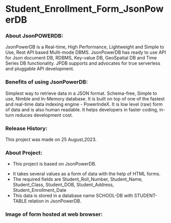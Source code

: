 # Student_Enrollment_Form_JsonPowerDB


### About JsonPOWERDB:
JsonPowerDB is a Real-time, High Performance, Lightweight and Simple to Use, Rest API based Multi-mode DBMS. JsonPowerDB has ready to use API for Json document DB, RDBMS, Key-value DB, GeoSpatial DB and Time Series DB functionality. JPDB supports and advocates for true serverless and pluggable API development.

### Benefits of using JsonPowerDB:
Simplest way to retrieve data in a JSON format.
Schema-free, Simple to use, Nimble and In-Memory database.
It is built on top of one of the fastest and real-time data indexing engine - PowerIndeX.
It is low level (raw) form of data and is also human readable.
It helps developers in faster coding, in-turn reduces development cost.

### Release History:
This project was made on 25 August,2023.

### About Project:
* This project is based on JsonPowerDB.
+ It takes several values as a form of data with the help of HTML forms.
+ The required fields are Student_Roll_Number, Student_Name, Student_Class, Student_DOB, Student_Address, Student_Enrollment_Date
+ This data is stored in a database name SCHOOL-DB with STUDENT-TABLE relation in JsonPowerDB.

### Image of form hosted at web browser:

